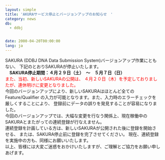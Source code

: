```yaml
---
layout: simple
title: 'AKURAサービス停止とバージョンアップのお知らせ　'
category: news
db:
  - ddbj


date: 2000-04-20T00:00:00
lang: ja
---
```


<html>SAKURA (DDBJ DNA Data Submission System)バージョンアップ作業にともない、 下記のとおりSAKURAが停止いたします。<br>　<b>SAKURA停止期間：４月２９日（土）　～　５月７日（日）</b><br>
<font color="red">また、当初、新しいSAKURAの公開は、 ４月２０日（木）を予定しておりましたが、連休明けに変更となりました。</font><br>今回のバージョンアップにより、新しいSAKURAはほとんど全てのFeature/Qualifier の入力が可能となります。また、入力時のエラーチェックを厳しくすることにより、 登録前にデータの誤りを発見することが容易になりました。<br>今回のバージョンアップでは、大幅な変更を行なう関係上、現在稼働中のSAKURAとまたがっての連続登録が行なえません。<br>連続登録を計画している方は、新しいSAKURAが公開された後に登録を開始させる、 または、SAKURA停止前に登録を完了させてください。 現在、連続登録を実施中の方も、同様にお願いいたします。<br>以上、皆様には大変ご迷惑をおかけいたしますが、ご理解とご協力をお願い申しあげます。
</html>
